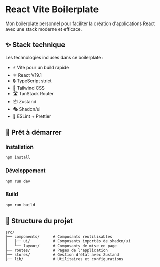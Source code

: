 # React Vite Boilerplate

Mon boilerplate personnel pour faciliter la création d'applications React avec une stack moderne et efficace.

## ✨ Stack technique

Les technologies incluses dans ce boilerplate :

- ⚡ Vite pour un build rapide
- ⚛️ React V19.1
- 🔒 TypeScript strict
- 🎨 Tailwind CSS
- 🛣️ TanStack Router
- 📦 Zustand
- 🎭 Shadcn/ui
- 🔧 ESLint + Prettier

## 🚀 Prêt à démarrer

### Installation

```bash
npm install
```

### Développement

```bash
npm run dev
```

### Build

```bash
npm run build
```

## 📁 Structure du projet

```
src/
├── components/      # Composants réutilisables
│   ├── ui/          # Composants importés de shadcn/ui
│   └── layout/      # Composants de mise en page
├── routes/          # Pages de l'application
├── stores/          # Gestion d'état avec Zustand
├── lib/             # Utilitaires et configurations
```
